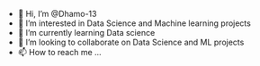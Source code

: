 - 👋 Hi, I’m @Dhamo-13
- 👀 I’m interested in Data Science and Machine learning projects
- 🌱 I’m currently learning Data science
- 💞️ I’m looking to collaborate on Data Science and ML projects
- 📫 How to reach me ...

<!---
Dhamo-13/Dhamo-13 is a ✨ special ✨ repository because its `README.md` (this file) appears on your GitHub profile.
You can click the Preview link to take a look at your changes.
--->
